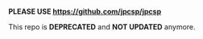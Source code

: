 **PLEASE USE https://github.com/jpcsp/jpcsp**

This repo is **DEPRECATED** and **NOT UPDATED** anymore.
